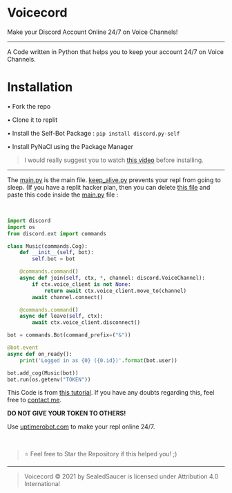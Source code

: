 # Voicecord
Make your Discord Account Online 24/7 on Voice Channels!

----

A Code written in Python that helps you to keep your account 24/7 on Voice Channels.

# Installation

• Fork the repo

• Clone it to replit

• Install the Self-Bot Package : `pip install discord.py-self`

• Install PyNaCl using the Package Manager

> I would really suggest you to watch [this video](https://youtu.be/gvSgnPER6Kw) before installing.

---

The [main.py](https://github.com/SealedSaucer/Voicecord/blob/main/main.py) is the main file. [keep_alive.py](https://github.com/SealedSaucer/Voicecord/blob/main/keep_alive.py) prevents your repl from going to sleep. (If you have a replit hacker plan, then you can delete [this file](https://github.com/SealedSaucer/Voicecord/blob/main/keep_alive.py) and paste this code inside the [main.py](https://github.com/SealedSaucer/Voicecord/blob/main/main.py) file : 

</br>

```py
import discord
import os
from discord.ext import commands

class Music(commands.Cog):
    def __init__(self, bot):
        self.bot = bot

    @commands.command()
    async def join(self, ctx, *, channel: discord.VoiceChannel):
        if ctx.voice_client is not None:
            return await ctx.voice_client.move_to(channel)
        await channel.connect()

    @commands.command()
    async def leave(self, ctx):
        await ctx.voice_client.disconnect()

bot = commands.Bot(command_prefix=("&"))

@bot.event
async def on_ready():
    print('Logged in as {0} ({0.id})'.format(bot.user))

bot.add_cog(Music(bot))
bot.run(os.getenv("TOKEN"))
```

This Code is from [this tutorial](https://youtu.be/gvSgnPER6Kw). If you have any doubts regarding this, feel free to [contact me](https://dsc.gg/phantom).

**DO NOT GIVE YOUR TOKEN TO OTHERS!**

Use [uptimerobot.com](https://uptimerobot.com) to make your repl online 24/7.

</br>

> ⭐ Feel free to Star the Repository if this helped you! ;)

----

> Voicecord © 2021 by SealedSaucer is licensed under Attribution 4.0 International 
